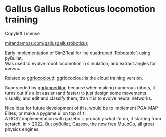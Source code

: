 # Gallus Gallus Roboticus locomotion training 

Copyleft License

[mirandamoss.com/gallusgallusroboticus](https://mirandamoss.com/gallusgallusroboticus)

Early implementation of Sim2Real for the quadruped 'Robotable', using pyBullet.  
Was used to evolve robot locomotion in simulation, and extract angles for servos.


Related to [ggrlococloud](https://github.com/javadan/ggrlococloud):  ggrlococloud is the cloud training version.


Superceded by [ggrkmpeditor](https://github.com/javadan/ggrkmpeditor), because when making numerous robots, it turns out it's a lot easier (and faster) to just design some movements visually, and edit and classify them, than it is to evolve neural networks.  

Nice idea for future development of this, would be to implement PGA-MAP-Elites, or make a pygame ui on top of it.  
A ROS2 implementation with gazebo is probably what I'd do, if starting from scratch, in > 2022.  But pyBullet, Gazebo, the now free MuJoCo, all great physics engines.

